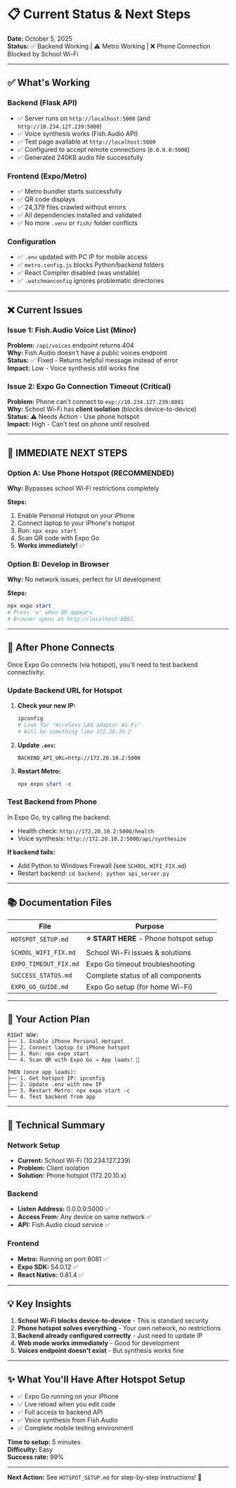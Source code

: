# 📋 Current Status & Next Steps

**Date:** October 5, 2025  
**Status:** ✅ Backend Working | ⚠️ Metro Working | ❌ Phone Connection Blocked by School Wi-Fi

---

## ✅ What's Working

### Backend (Flask API)
- ✅ Server runs on `http://localhost:5000` (and `http://10.234.127.239:5000`)
- ✅ Voice synthesis works (Fish.Audio API)
- ✅ Test page available at `http://localhost:5000`
- ✅ Configured to accept remote connections (`0.0.0.0:5000`)
- ✅ Generated 240KB audio file successfully

### Frontend (Expo/Metro)
- ✅ Metro bundler starts successfully
- ✅ QR code displays
- ✅ 24,379 files crawled without errors
- ✅ All dependencies installed and validated
- ✅ No more `.venv` or `fish/` folder conflicts

### Configuration
- ✅ `.env` updated with PC IP for mobile access
- ✅ `metro.config.js` blocks Python/backend folders
- ✅ React Compiler disabled (was unstable)
- ✅ `.watchmanconfig` ignores problematic directories

---

## ❌ Current Issues

### Issue 1: Fish.Audio Voice List (Minor)
**Problem:** `/api/voices` endpoint returns 404  
**Why:** Fish.Audio doesn't have a public voices endpoint  
**Status:** ✅ Fixed - Returns helpful message instead of error  
**Impact:** Low - Voice synthesis still works fine

### Issue 2: Expo Go Connection Timeout (Critical)
**Problem:** Phone can't connect to `exp://10.234.127.239:8081`  
**Why:** School Wi-Fi has **client isolation** (blocks device-to-device)  
**Status:** ⚠️ Needs Action - Use phone hotspot  
**Impact:** High - Can't test on phone until resolved

---

## 🚀 IMMEDIATE NEXT STEPS

### Option A: Use Phone Hotspot (RECOMMENDED)

**Why:** Bypasses school Wi-Fi restrictions completely

**Steps:**
1. Enable Personal Hotspot on your iPhone
2. Connect laptop to your iPhone's hotspot
3. Run: `npx expo start`
4. Scan QR code with Expo Go
5. **Works immediately!** ✅

### Option B: Develop in Browser

**Why:** No network issues, perfect for UI development

**Steps:**
```powershell
npx expo start
# Press 'w' when QR appears
# Browser opens at http://localhost:8081
```

---

## 📱 After Phone Connects

Once Expo Go connects (via hotspot), you'll need to test backend connectivity:

### Update Backend URL for Hotspot

1. **Check your new IP:**
   ```powershell
   ipconfig
   # Look for "Wireless LAN adapter Wi-Fi"
   # Will be something like 172.20.10.2
   ```

2. **Update `.env`:**
   ```env
   BACKEND_API_URL=http://172.20.10.2:5000
   ```

3. **Restart Metro:**
   ```powershell
   npx expo start -c
   ```

### Test Backend from Phone

In Expo Go, try calling the backend:
- Health check: `http://172.20.10.2:5000/health`
- Voice synthesis: `http://172.20.10.2:5000/api/synthesize`

**If backend fails:**
- Add Python to Windows Firewall (see `SCHOOL_WIFI_FIX.md`)
- Restart backend: `cd backend; python api_server.py`

---

## 📚 Documentation Files

| File | Purpose |
|------|---------|
| `HOTSPOT_SETUP.md` | **⭐ START HERE** - Phone hotspot setup |
| `SCHOOL_WIFI_FIX.md` | School Wi-Fi issues & solutions |
| `EXPO_TIMEOUT_FIX.md` | Expo Go timeout troubleshooting |
| `SUCCESS_STATUS.md` | Complete status of all components |
| `EXPO_GO_GUIDE.md` | Expo Go setup (for home Wi-Fi) |

---

## 🎯 Your Action Plan

```
RIGHT NOW:
├── 1. Enable iPhone Personal Hotspot
├── 2. Connect laptop to iPhone hotspot
├── 3. Run: npx expo start
└── 4. Scan QR with Expo Go → App loads! 🎉

THEN (once app loads):
├── 1. Get hotspot IP: ipconfig
├── 2. Update .env with new IP
├── 3. Restart Metro: npx expo start -c
└── 4. Test backend from app
```

---

## 🔧 Technical Summary

### Network Setup
- **Current:** School Wi-Fi (10.234.127.239)
- **Problem:** Client isolation
- **Solution:** Phone hotspot (172.20.10.x)

### Backend
- **Listen Address:** 0.0.0.0:5000 ✅
- **Access From:** Any device on same network ✅
- **API:** Fish.Audio cloud service ✅

### Frontend
- **Metro:** Running on port 8081 ✅
- **Expo SDK:** 54.0.12 ✅
- **React Native:** 0.81.4 ✅

---

## 💡 Key Insights

1. **School Wi-Fi blocks device-to-device** - This is standard security
2. **Phone hotspot solves everything** - Your own network, no restrictions
3. **Backend already configured correctly** - Just need to update IP
4. **Web mode works immediately** - Good for development
5. **Voices endpoint doesn't exist** - But synthesis works fine

---

## ✨ What You'll Have After Hotspot Setup

- ✅ Expo Go running on your iPhone
- ✅ Live reload when you edit code
- ✅ Full access to backend API
- ✅ Voice synthesis from Fish.Audio
- ✅ Complete mobile testing environment

**Time to setup:** 5 minutes  
**Difficulty:** Easy  
**Success rate:** 99%

---

**Next Action:** See `HOTSPOT_SETUP.md` for step-by-step instructions! 🚀
